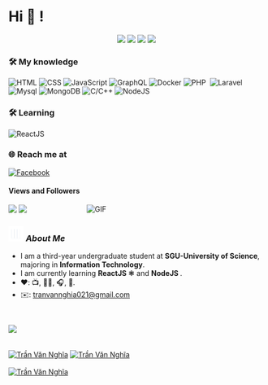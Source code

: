 # Hi 👋 !


<p align="center">
  <img src="https://komarev.com/ghpvc/?username=tranvannghia021">
  <img src="https://shields.io/github/stars/tranvannghia021">
  <img src="https://img.shields.io/github/followers/tranvannghia021">
  <img src="https://img.shields.io/static/v1?label=%F0%9F%8C%9F&message=Love%20coding&style=style=flat&color=red">
</p>

### 🛠 My knowledge

![HTML](https://img.shields.io/badge/html-%23E34F26.svg?style=flat-square&logo=html5&logoColor=white)
![CSS](https://img.shields.io/badge/css-%231572B6.svg?style=flat-square&logo=css3&logoColor=white)
![JavaScript](https://img.shields.io/badge/javascript-%23323330.svg?style=flat-square&logo=javascript&logoColor=%23F7DF1E)
![GraphQL](https://img.shields.io/badge/-GraphQL-E10098?style=flat-square&logo=graphql&logoColor=white)
![Docker](https://img.shields.io/badge/docker-%230db7ed.svg?style=flat-square&logo=docker&logoColor=white)
![PHP](https://img.shields.io/badge/-PHP-05122A?style=flat&logo=php)&nbsp;
![Laravel](https://img.shields.io/badge/-Laravel-05122A?style=flat&logo=Laravel&color=white)&nbsp;
![Mysql](https://img.shields.io/badge/-Mysql-05122?style=flat&logo=mysql&color=white&logoColor=blue)
![MongoDB](https://img.shields.io/badge/-MongoDB-05122?style=flat&logo=mongodb&color=blue&logoColor=green)
![C/C++](https://img.shields.io/badge/-C/C++-05122A?style=flat&logo=C&color=blue&logoColor=white)
![NodeJS](https://img.shields.io/badge/node.js-6DA55F?style=flat-square&logo=node.js&logoColor=white)
### 🛠 Learning
![ReactJS](https://img.shields.io/badge/react.js-6DA55F?style=&logo=react&color=white)


### 🌐️ Reach me at

[![Facebook](https://img.shields.io/badge/Facebook-%231877F2.svg?style=for-the-badge&logo=Facebook&logoColor=white)](https://www.facebook.com/TVNnghia/)

####  Views and Followers
![](https://i0.wp.com/s1.uphinh.org/2021/09/09/1a1d60ba032fca679a8bb71ebe5fa649.png)
<a href="https://github.com/tranvannghia021">
    <img src="https://komarev.com/ghpvc/?username=tranvannghia021">
	</a><a href="https://github.com/tranvannghia021"></a>
<img align="right" alt="GIF" src="https://media.giphy.com/media/p4NLw3I4U0idi/giphy.gif" width="350px" />
<br>

### <img src="https://raw.githubusercontent.com/nguyenary/nguyenary/master/images/stats.gif" width="30px" height="30px"> ***About Me***

- I am a third-year undergraduate student at <b>SGU-University of Science</b>, majoring in <b>Information Technology</b>.
- I am currently learning <b>ReactJS :atom_symbol:</b> and <b>NodeJS  </b>.
- :heart:: :tv:, :man_technologist:, :headphones:, :badminton:.
- :envelope:: tranvannghia021@gmail.com

<br>



![](https://github-profile-summary-cards.vercel.app/api/cards/profile-details?username=tranvannghia021&theme=monokai)
	


  <br/>
    <a href="https://github.com/tranvannghia021"><img alt="Trần Văn Nghĩa" src="https://github-readme-stats.vercel.app/api?username=tranvannghia021&show_icons=true&count_private=true&theme=react&hide_border=true&bg_color=0D1117" /></a>
  <a href=""><img alt="Trần Văn Nghĩa" src="https://github-readme-stats.vercel.app/api/top-langs/?username=tranvannghia021&langs_count=8&count_private=true&layout=compact&theme=react&hide_border=true&bg_color=0D1117" /></a>
  <br/>
<br/>
<a href="https://github.com/tranvannghia021"><img alt="Trần Văn Nghĩa" src="https://activity-graph.herokuapp.com/graph?username=tranvannghia021&bg_color=0D1117&color=5BCDEC&line=5BCDEC&point=FFFFFF&hide_border=true" /></a>
<br/>
<br/>

